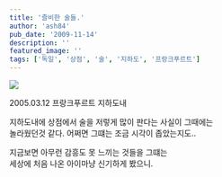 ```yaml
---
title: '즐비한 술들.'
author: 'ash84'
pub_date: '2009-11-14'
description: ''
featured_image: ''
tags: ['독일', '상점', '술', '지하도', '프랑크푸르트']
---
```



![](http://ash84.net/wp-content/uploads/1/cfile8.uf.130BBC054AFE0AD57E7F9B.JPG)

2005.03.12 프랑크푸르트 지하도내

지하도내에 상점에서 술을 저렇게 많이 판다는 사실이 그때에는   
 놀라웠던것 같다. 어쩌면 그떄는 조금 시각이 좁았는지도..

지금보면 아무런 감흥도 못 느끼는 것들을 그떄는   
 세상에 처음 나온 아이마냥 신기하게 봤으니.



